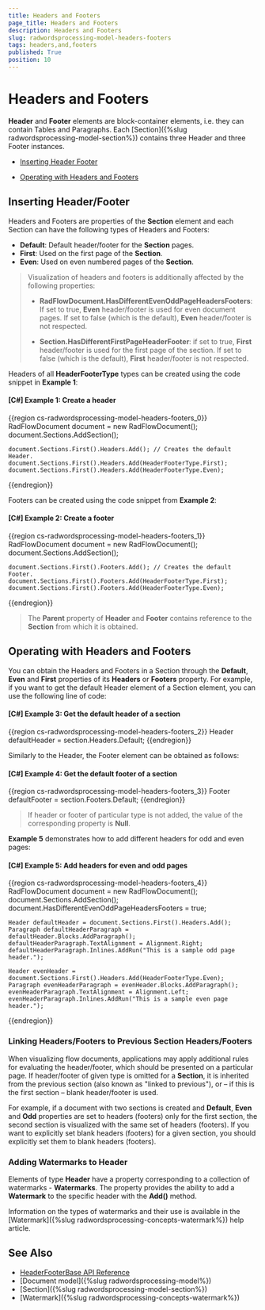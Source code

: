 ```yaml
---
title: Headers and Footers
page_title: Headers and Footers
description: Headers and Footers
slug: radwordsprocessing-model-headers-footers
tags: headers,and,footers
published: True
position: 10
---
```


# Headers and Footers



__Header__ and __Footer__ elements are block-container elements, i.e. they can contain Tables and Paragraphs. Each [Section]({%slug radwordsprocessing-model-section%}) contains three Header and three Footer instances.


* [Inserting Header Footer](#inserting-header/footer)

* [Operating with Headers and Footers ](#operating-with-headers-and-footers)


## Inserting Header/Footer

Headers and Footers are properties of the __Section__ element and each Section can have the following types of Headers and Footers:
        

* __Default__: Default header/footer for the __Section__ pages.
* __First__: Used on the first page of the __Section__.
* __Even__: Used on even numbered pages of the __Section__.
            

>Visualization of headers and footers is additionally affected by the following properties:
>
> * __RadFlowDocument.HasDifferentEvenOddPageHeadersFooters__: If set to true, __Even__ header/footer is used for even document pages. If set to false (which is the default), __Even__ header/footer is not respected.
>
> * __Section.HasDifferentFirstPageHeaderFooter__: if set to true, __First__ header/footer is used for the first page of the section. If set to false (which is the default), __First__ header/footer is not respected.
              

Headers of all __HeaderFooterType__ types can be created using the code snippet in __Example 1__:
        

#### __[C#] Example 1: Create a header__

{{region cs-radwordsprocessing-model-headers-footers_0}}
	RadFlowDocument document = new RadFlowDocument();
	document.Sections.AddSection();
	
	document.Sections.First().Headers.Add(); // Creates the default Header.
	document.Sections.First().Headers.Add(HeaderFooterType.First);
	document.Sections.First().Headers.Add(HeaderFooterType.Even);
{{endregion}}



Footers can be created using the code snippet from __Example 2__:
        

#### __[C#] Example 2: Create a footer__

{{region cs-radwordsprocessing-model-headers-footers_1}}
	RadFlowDocument document = new RadFlowDocument();
	document.Sections.AddSection();
	
	document.Sections.First().Footers.Add(); // Creates the default Footer.
	document.Sections.First().Footers.Add(HeaderFooterType.First);
	document.Sections.First().Footers.Add(HeaderFooterType.Even);
{{endregion}}



>The __Parent__ property of __Header__ and __Footer__ contains reference to the __Section__ from which it is obtained.
          

## Operating with Headers and Footers

You can obtain the Headers and Footers in a Section through the __Default__, __Even__ and __First__ properties of its __Headers__ or __Footers__ property. For example, if you want to get the default Header element of a Section element, you can use the following line of code:
        

#### __[C#] Example 3: Get the default header of a section__

{{region cs-radwordsprocessing-model-headers-footers_2}}
	Header defaultHeader = section.Headers.Default;
{{endregion}}



Similarly to the Header, the Footer element can be obtained as follows:
        

#### __[C#] Example 4: Get the default footer of a section__

{{region cs-radwordsprocessing-model-headers-footers_3}}
	Footer defaultFooter = section.Footers.Default;
{{endregion}}



>If header or footer of particular type is not added, the value of the corresponding property is __Null__.
          

__Example 5__ demonstrates how to add different headers for odd and even pages:
        

#### __[C#] Example 5: Add headers for even and odd pages__

{{region cs-radwordsprocessing-model-headers-footers_4}}
	RadFlowDocument document = new RadFlowDocument();
	document.Sections.AddSection();
	document.HasDifferentEvenOddPageHeadersFooters = true;
	
	Header defaultHeader = document.Sections.First().Headers.Add();
	Paragraph defaultHeaderParagraph = defaultHeader.Blocks.AddParagraph();
	defaultHeaderParagraph.TextAlignment = Alignment.Right;
	defaultHeaderParagraph.Inlines.AddRun("This is a sample odd page header.");
	
	Header evenHeader = document.Sections.First().Headers.Add(HeaderFooterType.Even);
	Paragraph evenHeaderParagraph = evenHeader.Blocks.AddParagraph();
	evenHeaderParagraph.TextAlignment = Alignment.Left;
	evenHeaderParagraph.Inlines.AddRun("This is a sample even page header.");
{{endregion}}



### Linking Headers/Footers to Previous Section Headers/Footers

When visualizing flow documents, applications may apply additional rules for evaluating the header/footer, which should be presented on a particular page. If header/footer of given type is omitted for a __Section__, it is inherited from the previous section (also known as "linked to previous"), or – if this is the first section – blank header/footer is used.
            

For example, if a document with two sections is created and __Default__, __Even__ and __Odd__ properties are set to headers (footers) only for the first section, the second section is visualized with the same set of headers (footers). If you want to explicitly set blank headers (footers) for a given section, you should explicitly set them to blank headers (footers).
            

### Adding Watermarks to Header

Elements of type __Header__ have a property corresponding to a collection of watermarks - __Watermarks__. The property provides the ability to add a __Watermark__ to the specific header with the __Add()__ method.

Information on the types of watermarks and their use is available in the [Watermark]({%slug radwordsprocessing-concepts-watermark%}) help article.



## See Also

 * [HeaderFooterBase API Reference](http://docs.telerik.com/devtools/document-processing/api/html/T_Telerik_Windows_Documents_Flow_Model_HeaderFooterBase.htm)
 * [Document model]({%slug radwordsprocessing-model%})
 * [Section]({%slug radwordsprocessing-model-section%})
 * [Watermark]({%slug radwordsprocessing-concepts-watermark%})
